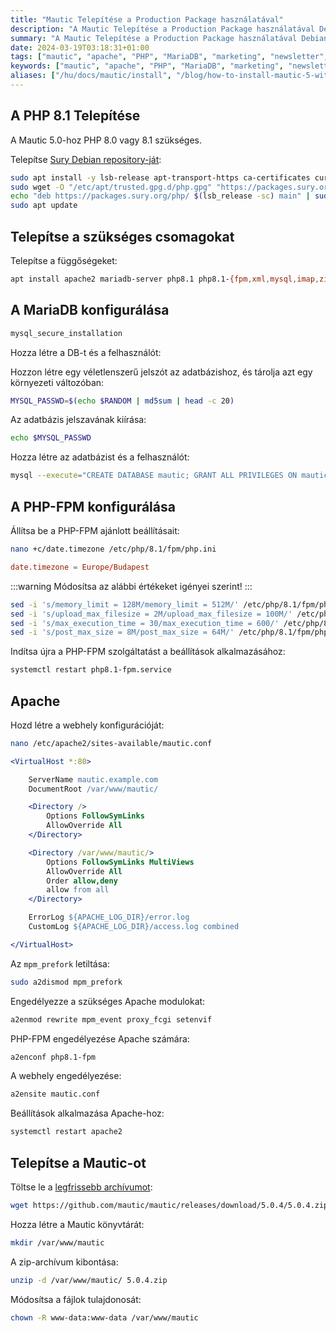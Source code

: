 ```yaml
---
title: "Mautic Telepítése a Production Package használatával"
description: "A Mautic Telepítése a Production Package használatával Debian 12 rendszerre, Apache, PHP-FPM és MariaDB használatával."
summary: "A Mautic Telepítése a Production Package használatával Debian 12 rendszerre, Apache, PHP-FPM és MariaDB használatával."
date: 2024-03-19T03:18:31+01:00
tags: ["mautic", "apache", "PHP", "MariaDB", "marketing", "newsletter", "email-marketing", "email-campaigns", "marketing-tools", "marketing-automation"]
keywords: ["mautic", "apache", "PHP", "MariaDB", "marketing", "newsletter", "email-marketing", "email-campaigns", "marketing-tools", "marketing-automation"]
aliases: ["/hu/docs/mautic/install", "/blog/how-to-install-mautic-5-with-composer-on-debian-12/"]
---
```


## A PHP 8.1 Telepítése

A Mautic 5.0-hoz PHP 8.0 vagy 8.1 szükséges.

Telepítse [Sury Debian repository-ját](/posts/php/install/):

```bash
sudo apt install -y lsb-release apt-transport-https ca-certificates curl && \
sudo wget -O "/etc/apt/trusted.gpg.d/php.gpg" "https://packages.sury.org/php/apt.gpg" && \
echo "deb https://packages.sury.org/php/ $(lsb_release -sc) main" | sudo tee "/etc/apt/sources.list.d/php.list" && \
sudo apt update
```

## Telepítse a szükséges csomagokat

Telepítse a függőségeket:

```bash
apt install apache2 mariadb-server php8.1 php8.1-{fpm,xml,mysql,imap,zip,intl,curl,gd,mbstring,bcmath} unzip
```

## A MariaDB konfigurálása

```bash
mysql_secure_installation
```

Hozza létre a DB-t és a felhasználót:

Hozzon létre egy véletlenszerű jelszót az adatbázishoz, és tárolja azt egy környezeti változóban:

```bash
MYSQL_PASSWD=$(echo $RANDOM | md5sum | head -c 20)
```

Az adatbázis jelszavának kiírása:

```bash
echo $MYSQL_PASSWD
```

Hozza létre az adatbázist és a felhasználót:

```bash
mysql --execute="CREATE DATABASE mautic; GRANT ALL PRIVILEGES ON mautic.* TO 'mautic'@'localhost' IDENTIFIED BY '${MYSQL_PASSWD}' WITH GRANT OPTION; FLUSH PRIVILEGES;"
```

## A PHP-FPM konfigurálása

Állítsa be a PHP-FPM ajánlott beállításait:

```bash
nano +c/date.timezone /etc/php/8.1/fpm/php.ini
```

```toml
date.timezone = Europe/Budapest
```

:::warning
Módosítsa az alábbi értékeket igényei szerint!
:::

```bash
sed -i 's/memory_limit = 128M/memory_limit = 512M/' /etc/php/8.1/fpm/php.ini && \
sed -i 's/upload_max_filesize = 2M/upload_max_filesize = 100M/' /etc/php/8.1/fpm/php.ini && \
sed -i 's/max_execution_time = 30/max_execution_time = 600/' /etc/php/8.1/fpm/php.ini && \
sed -i 's/post_max_size = 8M/post_max_size = 64M/' /etc/php/8.1/fpm/php.ini
```

Indítsa újra a PHP-FPM szolgáltatást a beállítások alkalmazásához:

```bash
systemctl restart php8.1-fpm.service
```

## Apache

Hozd létre a webhely konfigurációját:

```bash
nano /etc/apache2/sites-available/mautic.conf
```

```apache
<VirtualHost *:80>

    ServerName mautic.example.com
    DocumentRoot /var/www/mautic/

    <Directory />
        Options FollowSymLinks
        AllowOverride All
    </Directory>

    <Directory /var/www/mautic/>
        Options FollowSymLinks MultiViews
        AllowOverride All
        Order allow,deny
        allow from all
    </Directory>

    ErrorLog ${APACHE_LOG_DIR}/error.log
    CustomLog ${APACHE_LOG_DIR}/access.log combined

</VirtualHost>
```

Az `mpm_prefork` letiltása:

```bash
sudo a2dismod mpm_prefork
```

Engedélyezze a szükséges Apache modulokat:

```bash
a2enmod rewrite mpm_event proxy_fcgi setenvif
```

PHP-FPM engedélyezése Apache számára:

```bash
a2enconf php8.1-fpm
```

A webhely engedélyezése:

```bash
a2ensite mautic.conf
```

Beállítások alkalmazása Apache-hoz:

```bash
systemctl restart apache2
```

## Telepítse a Mautic-ot

Töltse le a [legfrissebb archívumot](https://github.com/mautic/mautic/releases/latest):

```bash
wget https://github.com/mautic/mautic/releases/download/5.0.4/5.0.4.zip
```

Hozza létre a Mautic könyvtárát:

```bash
mkdir /var/www/mautic
```

A zip-archívum kibontása:

```bash
unzip -d /var/www/mautic/ 5.0.4.zip
```

Módosítsa a fájlok tulajdonosát:

```bash
chown -R www-data:www-data /var/www/mautic
```